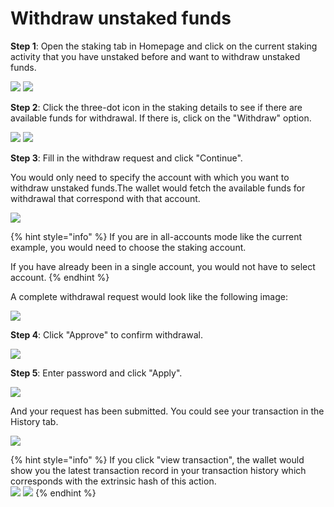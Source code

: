 # Withdraw unstaked funds

**Step 1**: Open the staking tab in Homepage and click on the current staking activity that you have unstaked before and want to withdraw unstaked funds.

![](<../../.gitbook/assets/image (264).png>) ![](<../../.gitbook/assets/image (266).png>)



**Step 2**: Click the three-dot icon in the staking details to see if there are available funds for withdrawal. If there is, click on the "Withdraw" option.

![](<../../.gitbook/assets/image (240).png>) ![](<../../.gitbook/assets/image (1) (8).png>)

**Step 3**: Fill in the withdraw request and click "Continue".

You would only need to specify the account with which you want to withdraw unstaked funds.The wallet would fetch the available funds for withdrawal that correspond with that account.&#x20;

![](<../../.gitbook/assets/image (2) (6).png>)

{% hint style="info" %}
If you are in all-accounts mode like the current example, you would need to choose the staking account.&#x20;

If you have already been in a single account, you would not have to select account.
{% endhint %}

A complete withdrawal request would look like the following image:

![](<../../.gitbook/assets/image (6) (1).png>)

**Step 4**: Click "Approve" to confirm withdrawal.

![](<../../.gitbook/assets/image (3) (1) (4).png>)

**Step 5**: Enter password and click "Apply".

![](<../../.gitbook/assets/image (18) (2).png>)

And your request has been submitted. You could see your transaction in the History tab.

![](<../../.gitbook/assets/image (13) (5).png>)

{% hint style="info" %}
If you click "view transaction", the wallet would show you the latest transaction record in your transaction history which corresponds with the extrinsic hash of this action.\
![](<../../.gitbook/assets/image (14) (4).png>) ![](<../../.gitbook/assets/image (17).png>)
{% endhint %}





